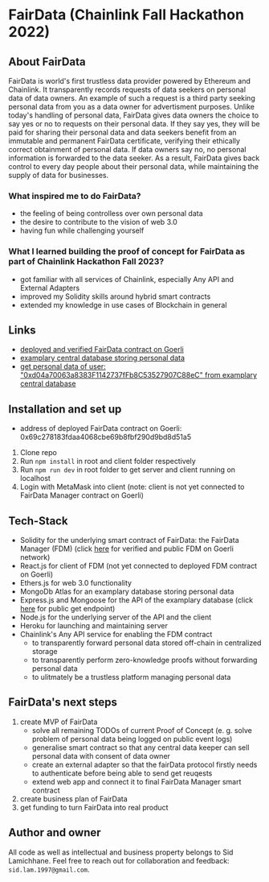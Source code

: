 # **FairData** (Chainlink Fall Hackathon 2022)

## About FairData 
FairData is world's first trustless data provider powered by Ethereum and Chainlink. It transparently records requests of data seekers on personal data of data owners. An example of such a request is a third party seeking personal data from you as a data owner for advertisment purposes. Unlike today's handling of personal data, FairData gives data owners the choice to say yes or no to requests on their personal data. If they say yes, they will be paid for sharing their personal data and data seekers benefit from an immutable and permanent FairData certificate, verifying their ethically correct obtainment of personal data. If data owners say no, no personal information is forwarded to the data seeker. As a result, FairData gives back control to every day people about their personal data, while maintaining the supply of data for businesses. 

### What inspired me to do FairData?
- the feeling of being controlless over own personal data
- the desire to contribute to the vision of web 3.0
- having fun while challenging yourself

### What I learned building the proof of concept for FairData as part of Chainlink Hackathon Fall 2023?
- got familiar with all services of Chainlink, especially Any API and External Adapters
- improved my Solidity skills around hybrid smart contracts
- extended my knowledge in use cases of Blockchain in general

## Links
- [deployed and verified FairData contract on Goerli](https://goerli.etherscan.io/address/0x69c278183fdaa4068cbe69b8fbf290d9bd8d51a5)
- [examplary central database storing personal data](https://fair-data.herokuapp.com/app/user/)
- [get personal data of user: "0xd04a70063a8383F1142737fFb8C53527907C88eC" from examplary central database](https://fair-data.herokuapp.com/app/user/0xd04a70063a8383F1142737fFb8C53527907C88eC)

## Installation and set up
- address of deployed FairData contract on Goerli: 0x69c278183fdaa4068cbe69b8fbf290d9bd8d51a5
1. Clone repo
2. Run ```npm install``` in root and client folder respectively
3. Run ```npm run dev``` in root folder to get server and client running on localhost
4. Login with MetaMask into client (note: client is not yet connected to FairData Manager contract on Goerli)

## Tech-Stack
- Solidity for the underlying smart contract of FairData: the FairData Manager (FDM) (click [here](https://goerli.etherscan.io/address/0x69c278183fdaa4068cbe69b8fbf290d9bd8d51a5) for verified and public FDM on Goerli network)
- React.js for client of FDM (not yet connected to deployed FDM contract on Goerli)
- Ethers.js for web 3.0 functionality
- MongoDb Atlas for an examplary database storing personal data 
- Express.js and Mongoose for the API of the examplary database (click [here](https://fair-data.herokuapp.com/app/user/) for public get endpoint)
- Node.js for the underlying server of the API and the client
- Heroku for launching and maintaining server
- Chainlink's Any API service for enabling the FDM contract 
    - to transparently forward personal data stored off-chain in centralized storage
    - to transparently perform zero-knowledge proofs without forwarding personal data
    - to ulitmately be a trustless platform managing personal data

## FairData's next steps
1. create MVP of FairData
    - solve all remaining TODOs of current Proof of Concept (e. g. solve problem of personal data being logged on public event logs)
    - generalise smart contract so that any central data keeper can sell personal data with consent of data owner
    - create an external adapter so that the fairData protocol firstly needs to authenticate before being able to send get reuqests
    - extend web app and connect it to final FairData Manager smart contract
2. create business plan of FairData
3. get funding to turn FairData into real product

## Author and owner
All code as well as intellectual and business property belongs to Sid Lamichhane. Feel free to reach out for collaboration and feedback: ```sid.lam.1997@gmail.com```.
